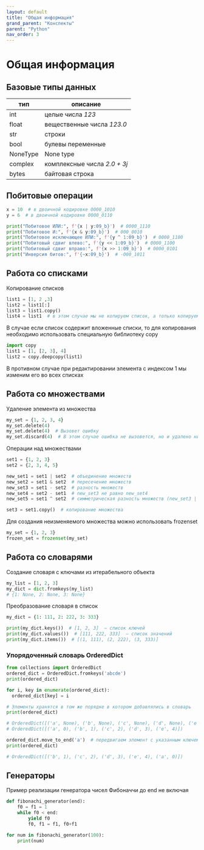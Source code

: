 ```yaml
---
layout: default
title: "Общая информация"
grand_parent: "Конспекты"
parent: "Python"
nav_order: 3
---
```


# Общая информация

## Базовые типы данных

| тип      | описание                     |
| -------- | ---------------------------- |
| int      | целые числа *123*            |
| float    | вещественные числа *123.0*   |
| str      | строки                       |
| bool     | булевы переменные            |
| NoneType | None type                    |
| complex  | комплексные числа *2.0 + 3j* |
| bytes    | байтовая строка              |

## Побитовые операции

```py
x = 10  # в двоичной кодировке 0000_1010
y = 6  # в двоичной кодировке 0000_0110

print("Побитовое ИЛИ:", f'{x | y:09_b}')  # 0000_1110
print("Побитовое И:", f'{x & y:09_b}')  # 000_0010
print("Побитовое исключающее ИЛИ:", f'{y ^ 1:09_b}')  # 0000_1100
print("Побитовый сдвиг влево:", f'{y << 1:09_b}')  # 0000_1100
print("Побитовый сдвиг вправо:", f'{x >> 1:09_b}')  # 0000_0101
print("Инверсия битов:", f'{~x:09_b}')  # -000_1011
```

## Работа со списками

Копирование списков

```py
list1 = [1, 2 ,3]
list2 = list1[:]
list3 = list1.copy()
list4 = list1  # в этом случае мы не копируем список, а только копируем ссылку на список
```

В случае если список содержит вложенные списки, то для копирования необходимо использовать специальную библиотеку copy

```py
import copy
list1 = [1, [2, 3], 4]
list2 = copy.deepcopy(list1)
```

В противном случае при редактировании элемента с индексом 1 мы изменим его во всех списках

## Работа со множествами

Удаление элемента из множества

```py
my_set = {1, 2, 3, 4}
my_set.delete(4)
my_set.delete(4)  # Вызовет ошибку
my_set.discard(4)  # В этом случае ошибка не вызовется, но и удалено ничего не будет
```

Операции над множествами

```py
set1 = {1, 2, 3}
set2 = {2, 3, 4, 5}

new_set1 = set1 | set2  # объединение множеств
new_set2 = set1 & set2  # пересечение множеств
new_set3 = set1 - set2  # разность множеств
new_set4 = set2 - set1  # new_set3 не равно new_set4
new_set5 = set1 ^ set2  # симметрическая разность множеств (new_set3 | new_set4)

set3 = set1.copy()  # копирование множества
```

Для создания неизменяемого множества можно использовать frozenset

```py
my_set = {1, 2, 3}
frozen_set = frozenset(my_set)
```

## Работа со словарями

Создание словаря с ключами из итерабельного объекта

```py
my_list = [1, 2, 3]
my_dict = dict.fromkeys(my_list)
# {1: None, 2: None, 3: None}
```

Преобразование словаря в список

```py
my_dict = {1: 111, 2: 222, 3: 333}

print(my_dict.keys())  # [1, 2, 3]  – список ключей
print(my_dict.values())  # [111, 222, 333]  – список значений
print(my_dict.items())  # [(1, 111), (2, 222), (3, 333)]
```

###  Упорядоченный словарь OrderedDict

```py
from collections import OrderedDict
ordered_dict = OrderedDict.fromkeys('abcde')
print(ordered_dict)

for i, key in enumerate(ordered_dict):
  ordered_dict[key] = i

# Элементы хранятся в том же порядке в котором добавлялись в словарь
print(ordered_dict)

# OrderedDict([('a', None), ('b', None), ('c', None), ('d', None), ('e', None)])
# OrderedDict([('a', 0), ('b', 1), ('c', 2), ('d', 3), ('e', 4)])

ordered_dict.move_to_end('a')  # передвигаем элемент с указанным ключем в конец
print(ordered_dict)

# OrderedDict([('b', 1), ('c', 2), ('d', 3), ('e', 4), ('a', 0)])
```

## Генераторы

Пример реализации генератора чисел Фибоначчи до end не включая

```py
def fibonachi_generator(end):
    f0 = f1 = 1
    while f0 < end:
        yield f0
        f0, f1 = f1, f0+f1

for num in fibonachi_generator(100):
    print(num)
```
